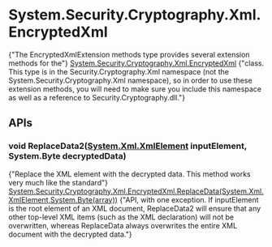 # System.Security.Cryptography.Xml.EncryptedXml

{"The EncryptedXmlExtension methods type provides several extension methods for the"} [System.Security.Cryptography.Xml.EncryptedXml](http://msdn.microsoft.com/en-us/library/system.security.cryptography.xml.encryptedxml.aspx) {"class. This type is in the Security.Cryptography.Xml namespace (not the System.Security.Cryptography.Xml namespace), so in order to use these extension methods, you will need to make sure you include this namespace as well as a reference to Security.Cryptography.dll."} 

## APIs

### void ReplaceData2([System.Xml.XmlElement](http://msdn.microsoft.com/en-us/library/system.xml.xmlelement.aspx) inputElement, System.Byte[]() decryptedData)

{"Replace the XML element with the decrypted data. This method works very much like the standard"} [System.Security.Cryptography.Xml.EncryptedXml.ReplaceData(System.Xml.XmlElement,System.Byte(array))](http://msdn.microsoft.com/en-us/library/system.security.cryptography.xml.encryptedxml.replacedata.aspx) {"API, with one exception. If inputElement is the root element of an XML document, ReplaceData2 will ensure that any other top-level XML items (such as the XML declaration) will not be overwritten, whereas ReplaceData always overwrites the entire XML document with the decrypted data."} 



